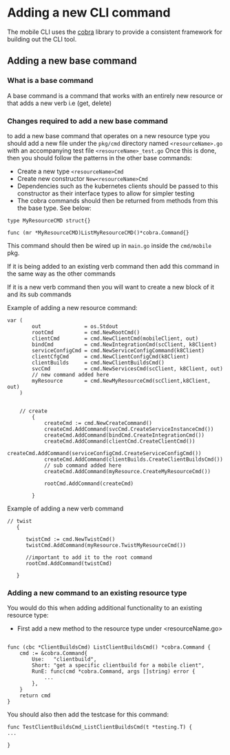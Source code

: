 # Adding a new CLI command


The mobile CLI uses the [cobra](https://github.com/spf13/cobra) library to provide a consistent framework for building out the CLI tool.


## Adding a new base command
### What is a base command
A base command is a command that works with an entirely new resource or that adds a new verb i.e (get, delete)
### Changes required to add a new base command
to add a new base command that operates on a new resource type you should add a new file under the ```pkg/cmd``` directory
named ```<resourceName>.go``` with an accompanying test file ```<resourceName>_test.go```
Once this is done, then you should follow the patterns in the other base commands:

- Create a new type  ```<resourceName>Cmd```
- Create new constructor ```New<resourceName>Cmd``` 
- Dependencies such as the kubernetes clients should be passed to this constructor as their interface types to allow for simpler testing
- The cobra commands should then be returned from methods from this the base type. See below:

```
type MyResourceCMD struct{}

func (mr *MyResourceCMD)ListMyResourceCMD()*cobra.Command{}

```

This command should then be wired up in ```main.go``` inside the ```cmd/mobile``` pkg. 

If it is being added to an existing verb command then add this command in the same way as the other commands

If it is a new verb command then you will want to create a new block of it and its sub commands

Example of adding a new resource command:

```
var (
		out              = os.Stdout
		rootCmd          = cmd.NewRootCmd()
		clientCmd        = cmd.NewClientCmd(mobileClient, out)
		bindCmd          = cmd.NewIntegrationCmd(scClient, k8Client)
		serviceConfigCmd = cmd.NewServiceConfigCommand(k8Client)
		clientCfgCmd     = cmd.NewClientConfigCmd(k8Client)
		clientBuilds     = cmd.NewClientBuildsCmd()
		svcCmd           = cmd.NewServicesCmd(scClient, k8Client, out)
		// new command added here
		myResource       = cmd.NewMyResourceCmd(scClient,k8Client, out)
	)
	
	
	// create
    	{
    		createCmd := cmd.NewCreateCommand()
    		createCmd.AddCommand(svcCmd.CreateServiceInstanceCmd())
    		createCmd.AddCommand(bindCmd.CreateIntegrationCmd())
    		createCmd.AddCommand(clientCmd.CreateClientCmd())
    		createCmd.AddCommand(serviceConfigCmd.CreateServiceConfigCmd())
    		createCmd.AddCommand(clientBuilds.CreateClientBuildsCmd())
    		// sub command added here
    		createCmd.AddCommand(myResource.CreateMyResourceCmd())
    		
    		rootCmd.AddCommand(createCmd)
    
    	}

```


Example of adding a new verb command


```
// twist
   {
   
      twistCmd := cmd.NewTwistCmd()
      twistCmd.AddCommand(myResource.TwistMyResourceCmd())
      
      //important to add it to the root command
      rootCmd.AddCommand(twistCmd)
   
   }

```


### Adding a new command to an existing resource type

You would do this when adding additional functionality to an existing resource type:

- First add a new method to the resource type under <resourceName.go>
```

func (cbc *ClientBuildsCmd) ListClientBuildsCmd() *cobra.Command {
	cmd := &cobra.Command{
		Use:   "clientbuild",
		Short: "get a specific clientbuild for a mobile client",
		RunE: func(cmd *cobra.Command, args []string) error {
			...
		},
	}
	return cmd
}

```

You should also then add the testcase for this command:

```
func TestClientBuildsCmd_ListClientBuildsCmd(t *testing.T) {
...

}

```
